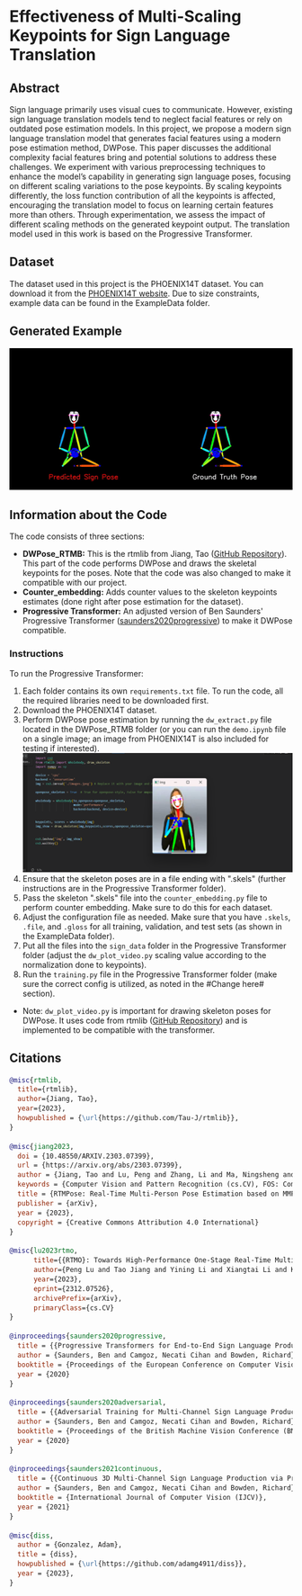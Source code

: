 # Effectiveness of Multi-Scaling Keypoints for Sign Language Translation

## Abstract
Sign language primarily uses visual cues to communicate. However, existing sign language translation models tend to neglect facial features or rely on outdated pose estimation models. In this project, we propose a modern sign language translation model that generates facial features using a modern pose estimation method, DWPose. This paper discusses the additional complexity facial features bring and potential solutions to address these challenges. We experiment with various preprocessing techniques to enhance the model’s capability in generating sign language poses, focusing on different scaling variations to the pose keypoints. By scaling keypoints differently, the loss function contribution of all the keypoints is affected, encouraging the translation model to focus on learning certain features more than others. Through experimentation, we assess the impact of different scaling methods on the generated keypoint output. The translation model used in this work is based on the Progressive Transformer.

## Dataset
The dataset used in this project is the PHOENIX14T dataset. You can download it from the [PHOENIX14T website](https://www-i6.informatik.rwth-aachen.de/~koller/RWTH-PHOENIX-2014-T/). Due to size constraints, example data can be found in the ExampleData folder.

## Generated Example
![Gif](wetter_wie-aussehen_morgen_28_78.gif)

## Information about the Code
The code consists of three sections:
- **DWPose_RTMB:** This is the rtmlib from Jiang, Tao ([GitHub Repository](https://github.com/Tau-J/rtmlib)). This part of the code performs DWPose and draws the skeletal keypoints for the poses. Note that the code was also changed to make it compatible with our project.
- **Counter_embedding:** Adds counter values to the skeleton keypoints estimates (done right after pose estimation for the dataset).
- **Progressive Transformer:** An adjusted version of Ben Saunders' Progressive Transformer ([saunders2020progressive](https://arxiv.org/abs/2004.14874)) to make it DWPose compatible.

### Instructions
To run the Progressive Transformer:

1. Each folder contains its own `requirements.txt` file. To run the code, all the required libraries need to be downloaded first.
2. Download the PHOENIX14T dataset.
3. Perform DWPose pose estimation by running the `dw_extract.py` file located in the DWPose_RTMB folder (or you can run the `demo.ipynb` file on a single image; an image from PHOENIX14T is also included for testing if interested).
   ![Alt Text](demo.png)
4. Ensure that the skeleton poses are in a file ending with ".skels" (further instructions are in the Progressive Transformer folder).
5. Pass the skeleton ".skels" file into the `counter_embedding.py` file to perform counter embedding. Make sure to do this for each dataset.
6. Adjust the configuration file as needed. Make sure that you have `.skels`, `.file`, and `.gloss` for all training, validation, and test sets (as shown in the ExampleData folder).
7. Put all the files into the `sign_data` folder in the Progressive Transformer folder (adjust the `dw_plot_video.py` scaling value according to the normalization done to keypoints).
8. Run the `training.py` file in the Progressive Transformer folder (make sure the correct config is utilized, as noted in the #Change here# section).

- Note: `dw_plot_video.py` is important for drawing skeleton poses for DWPose. It uses code from rtmlib ([GitHub Repository](https://github.com/Tau-J/rtmlib)) and is implemented to be compatible with the transformer.

## Citations

```bibtex
@misc{rtmlib,
  title={rtmlib},
  author={Jiang, Tao},
  year={2023},
  howpublished = {\url{https://github.com/Tau-J/rtmlib}},
}

@misc{jiang2023,
  doi = {10.48550/ARXIV.2303.07399},
  url = {https://arxiv.org/abs/2303.07399},
  author = {Jiang, Tao and Lu, Peng and Zhang, Li and Ma, Ningsheng and Han, Rui and Lyu, Chengqi and Li, Yining and Chen, Kai},
  keywords = {Computer Vision and Pattern Recognition (cs.CV), FOS: Computer and information sciences, FOS: Computer and information sciences},
  title = {RTMPose: Real-Time Multi-Person Pose Estimation based on MMPose},
  publisher = {arXiv},
  year = {2023},
  copyright = {Creative Commons Attribution 4.0 International}
}

@misc{lu2023rtmo,
      title={{RTMO}: Towards High-Performance One-Stage Real-Time Multi-Person Pose Estimation},
      author={Peng Lu and Tao Jiang and Yining Li and Xiangtai Li and Kai Chen and Wenming Yang},
      year={2023},
      eprint={2312.07526},
      archivePrefix={arXiv},
      primaryClass={cs.CV}
}

@inproceedings{saunders2020progressive,
  title = {{Progressive Transformers for End-to-End Sign Language Production}},
  author = {Saunders, Ben and Camgoz, Necati Cihan and Bowden, Richard},
  booktitle = {Proceedings of the European Conference on Computer Vision (ECCV)},
  year = {2020}
}

@inproceedings{saunders2020adversarial,
  title = {{Adversarial Training for Multi-Channel Sign Language Production}},
  author = {Saunders, Ben and Camgoz, Necati Cihan and Bowden, Richard},
  booktitle = {Proceedings of the British Machine Vision Conference (BMVC)},
  year = {2020}
}

@inproceedings{saunders2021continuous,
  title = {{Continuous 3D Multi-Channel Sign Language Production via Progressive Transformers and Mixture Density Networks}},
  author = {Saunders, Ben and Camgoz, Necati Cihan and Bowden, Richard},
  booktitle = {International Journal of Computer Vision (IJCV)},
  year = {2021}
}

@misc{diss,
  author = {Gonzalez, Adam},
  title = {diss},
  howpublished = {\url{https://github.com/adamg4911/diss}},
  year = {2023},
}

